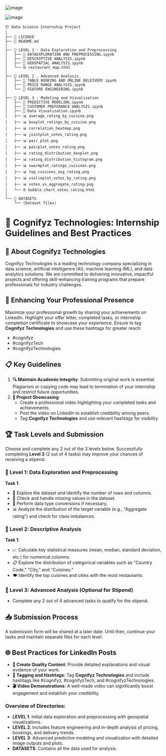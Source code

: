 ![image](https://github.com/user-attachments/assets/d4e24b8d-1600-4bc7-b8d2-1525eab3d756)

![image](https://github.com/user-attachments/assets/c2b2da51-f1d1-4d22-b3d9-c9d47b3110e7)

```
📦 Data Science Internship Project
│
├── 📄 LICENSE
├── 📄 README.md
│
├── 📁 LEVEL 1 - Data Exploration and Preprocessing
│   ├── 📄 DATAEXPLORATION AND PREPROCESSING.ipynb
│   ├── 📄 DESCRIPTIVE ANALYSIS.ipynb
│   ├── 📄 GEOSPATIAL ANALYSIS.ipynb
│   └── 🌐 restaurant_map.html
│
├── 📁 LEVEL 2 - Advanced Analysis
│   ├── 📄 TABLE BOOKING AND ONLINE DELEIVERY.ipynb
│   ├── 📄 PRICE RANGE ANALYSIS.ipynb
│   └── 📄 FEATURE ENGINEERING.ipynb
│
├── 📁 LEVEL 3 - Modeling and Visualization
│   ├── 📄 PREDICTIVE MODELING.ipynb
│   ├── 📄 CUSTOMER PREFERANCE ANALYSIS.ipynb
│   ├── 📄 Data Visualization.ipynb
│   ├── 📊 average_rating_by_cuisine.png
│   ├── 📊 boxplot_ratings_by_cuisine.png
│   ├── 📊 correlation_heatmap.png
│   ├── 📊 jointplot_votes_rating.png
│   ├── 📊 pair_plot.png
│   ├── 📊 pairplot_votes_rating.png
│   ├── 📊 rating_distribution_boxplot.png
│   ├── 📊 rating_distribution_histogram.png
│   ├── 📊 swarmplot_ratings_cuisines.png
│   ├── 📊 top_cuisines_avg_rating.png
│   ├── 📊 violinplot_votes_by_rating.png
│   ├── 📊 votes_vs_aggregate_rating.png
│   └── 🌐 bubble_chart_votes_rating.html
│
└── 📁 DATASETS
    └── (Dataset files)

```

# 🌟 Cognifyz Technologies: Internship Guidelines and Best Practices

## 🔹 About Cognifyz Technologies
Cognifyz Technologies is a leading technology company specializing in data science, artificial intelligence (AI), machine learning (ML), and data analytics solutions. We are committed to delivering innovative, impactful projects and offering skill-enhancing training programs that prepare professionals for industry challenges.

## 💼 Enhancing Your Professional Presence
Maximize your professional growth by sharing your achievements on LinkedIn. Highlight your offer letter, completed tasks, or internship completion certificate to showcase your experience. Ensure to tag **Cognifyz Technologies** and use these hashtags for greater reach:
- #cognifyz
- #cognifyzTech
- #cognifyzTechnologies

## 📋 Key Guidelines
1. **🔍 Maintain Academic Integrity**: Submitting original work is essential. Plagiarism or copying code may lead to termination of your internship and restrict future opportunities.
2. **🎥 Project Showcasing**:
   - Create a professional video highlighting your completed tasks and achievements.
   - Post the video on LinkedIn to establish credibility among peers.
   - Tag **Cognifyz Technologies** and use relevant hashtags for visibility.

## 🏆 Task Levels and Submission
Choose and complete any 2 out of the 3 levels below. Successfully completing **Level 3** (2 out of 4 tasks) may improve your chances of receiving a stipend.

### 🔹 Level 1: Data Exploration and Preprocessing
**Task 1**:
- 🔎 Explore the dataset and identify the number of rows and columns.
- 🚫 Check and handle missing values in the dataset.
- 🔄 Perform data type conversions if necessary.
- 📊 Analyze the distribution of the target variable (e.g., "Aggregate rating") and check for class imbalances.

### 🔹 Level 2: Descriptive Analysis
**Task 1**:
- 📈 Calculate key statistical measures (mean, median, standard deviation, etc.) for numerical columns.
- 📋 Explore the distribution of categorical variables such as "Country Code," "City," and "Cuisines."
- 🍽️ Identify the top cuisines and cities with the most restaurants.

### 🔹 Level 3: Advanced Analysis (Optional for Stipend)
- Complete any 2 out of 4 advanced tasks to qualify for the stipend.

## 📥 Submission Process
A submission form will be shared at a later date. Until then, continue your tasks and maintain separate files for each level.

## 🌐 Best Practices for LinkedIn Posts
- **📝 Create Quality Content**: Provide detailed explanations and visual evidence of your work.
- **🔖 Tagging and Hashtags**: Tag **Cognifyz Technologies** and include hashtags like #cognifyz, #cognifyzTech, and #cognifyzTechnologies.
- **🎬 Video Demonstrations**: A well-made video can significantly boost engagement and establish your credibility.

### Overview of Directories:
- **LEVEL 1**: Initial data exploration and preprocessing with geospatial visualizations.
- **LEVEL 2**: Includes feature engineering and in-depth analysis of pricing, bookings, and delivery trends.
- **LEVEL 3**: Advanced predictive modeling and visualization with detailed image outputs and plots.
- **DATASETS**: Contains all the data used for analysis.
